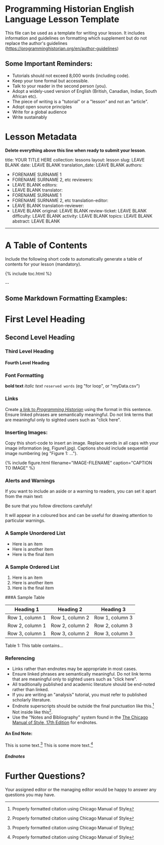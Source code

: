 # Programming Historian English Language Lesson Template

This file can be used as a template for writing your lesson. It includes information and guidelines on formatting which supplement but do not replace the author's guidelines (https://programminghistorian.org/en/author-guidelines)

## Some Important Reminders:

*	Tutorials should not exceed 8,000 words (including code).
*	Keep your tone formal but accessible.
*	Talk to your reader in the second person (you).
*	Adopt a widely-used version of English (British, Canadian, Indian, South African etc).
*	The piece of writing is a "tutorial" or a "lesson" and not an "article".
*  Adopt open source principles
*  Write for a global audience
*  Write sustainably

# Lesson Metadata

**Delete everything above this line when ready to submit your lesson**.

title: YOUR TITLE HERE
collection: lessons
layout: lesson
slug: LEAVE BLANK
date: LEAVE BLANK
translation_date: LEAVE BLANK
authors:
- FORENAME SURNAME 1
- FORENAME SURNAME 2, etc
reviewers:
- LEAVE BLANK
editors:
- LEAVE BLANK
translator:
- FORENAME SURNAME 1
- FORENAME SURNAME 2, etc
translation-editor:
- LEAVE BLANK
translation-reviewer:
- LEAVE BLANK
original: LEAVE BLANK
review-ticket: LEAVE BLANK
difficulty: LEAVE BLANK
activity: LEAVE BLANK
topics: LEAVE BLANK
abstract: LEAVE BLANK
---

# A Table of Contents

Include the following short code to automatically generate a table of contents for your lesson (mandatory).

{% include toc.html %}

--

## Some Markdown Formatting Examples:

# First Level Heading
## Second Level Heading
### Third Level Heading
#### Fourth Level Heading


### Font Formatting
**bold text**
*italic text*
`reserved words` (eg "for loop", or "myData.csv")

### Links

Create [a link to *Programming Historian*](http://programminghistorian.org) using the format in this sentence. Ensure linked phrases are semantically meaningful. Do not link terms that are meaningful only to sighted users such as "click here".

### Inserting Images:

Copy this short-code to insert an image. Replace words in all caps with your image information (eg, Figure1.jpg). Captions should include sequential image numbering (eg "Figure 1: ..."). 

{% include figure.html filename="IMAGE-FILENAME" caption="CAPTION TO IMAGE" %}

### Alerts and Warnings

If you want to include an aside or a warning to readers, you can set it apart from the main text:

<div class="alert alert-warning">
 Be sure that you follow directions carefully!
</div>

It will appear in a coloured box and can be useful for drawing attention to particular warnings.

### A Sample Unordered List

* Here is an item
* Here is another item
* Here is the final item

### A Sample Ordered List

1. Here is an item
2. Here is another item
3. Here is the final item

###A Sample Table

| Heading 1 | Heading 2 | Heading 3 |
| --------- | --------- | --------- |
| Row 1, column 1 | Row 1, column 2 | Row 1, column 3|
| Row 2, column 1 | Row 2, column 2 | Row 2, column 3|
| Row 3, column 1 | Row 3, column 2 | Row 3, column 3|
Table 1: This table contains...

### Referencing

*	Links rather than endnotes may be appropriate in most cases.
*	Ensure linked phrases are semantically meaningful. Do not link terms that are meaningful only to sighted users such as "click here".
*	All traditionally published and academic literature should be end-noted rather than linked.
*	If you are writing an "analysis" tutorial, you must refer to published scholarly literature.
*	Endnote superscripts should be outside the final punctuation like this.[^1] Not inside like this[^1].
*	Use the "Notes and Bibliography" system found in the [The Chicago Manual of Style, 17th Edition](https://www.chicagomanualofstyle.org/tools_citationguide/citation-guide-1.html) for endnotes.

#### An End Note:

This is some text.[^1]
This is some more text.[^2]

##### Endnotes
[^1]: Properly formatted citation using Chicago Manual of Style
[^2]: Properly formatted citation using Chicago Manual of Style


# Further Questions?

Your assigned editor or the managing editor would be happy to answer any questions you may have.
